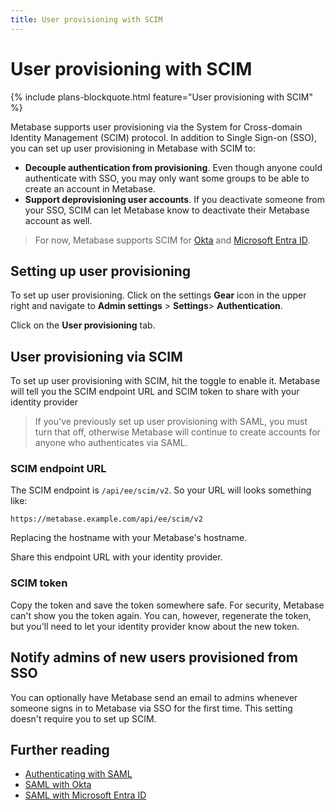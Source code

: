 ```yaml
---
title: User provisioning with SCIM
---
```


# User provisioning with SCIM

{% include plans-blockquote.html feature="User provisioning with SCIM" %}

Metabase supports user provisioning via the System for Cross-domain Identity Management (SCIM) protocol. In addition to Single Sign-on (SSO), you can set up user provisioning in Metabase with SCIM to:

- **Decouple authentication from provisioning**. Even though anyone could authenticate with SSO, you may only want some groups to be able to create an account in Metabase.
- **Support deprovisioning user accounts**. If you deactivate someone from your SSO, SCIM can let Metabase know to deactivate their Metabase account as well.

> For now, Metabase supports SCIM for [Okta](https://developer.okta.com/docs/concepts/scim/) and [Microsoft Entra ID](https://learn.microsoft.com/en-us/entra/architecture/sync-scim).

## Setting up user provisioning

To set up user provisioning. Click on the settings **Gear** icon in the upper right and navigate to **Admin settings** > **Settings**> **Authentication**.

Click on the **User provisioning** tab.

## User provisioning via SCIM

To set up user provisioning with SCIM, hit the toggle to enable it. Metabase will tell you the SCIM endpoint URL and SCIM token to share with your identity provider

> If you've previously set up user provisioning with SAML, you must turn that off, otherwise Metabase will continue to create accounts for anyone who authenticates via SAML.

### SCIM endpoint URL

The SCIM endpoint is `/api/ee/scim/v2`. So your URL will looks something like:

```
https://metabase.example.com/api/ee/scim/v2
```

Replacing the hostname with your Metabase's hostname.

Share this endpoint URL with your identity provider.

### SCIM token

Copy the token and save the token somewhere safe. For security, Metabase can't show you the token again. You can, however, regenerate the token, but you'll need to let your identity provider know about the new token.

## Notify admins of new users provisioned from SSO

You can optionally have Metabase send an email to admins whenever someone signs in to Metabase via SSO for the first time. This setting doesn't require you to set up SCIM.

## Further reading

- [Authenticating with SAML](./authenticating-with-saml.md)
- [SAML with Okta](./saml-okta.md)
- [SAML with Microsoft Entra ID](./saml-azure.md)
